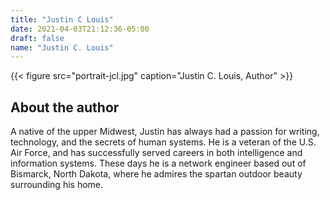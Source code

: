 ```yaml
---
title: "Justin C Louis"
date: 2021-04-03T21:12:36-05:00
draft: false
name: "Justin C. Louis"
---
```


{{< figure src="portrait-jcl.jpg" caption="Justin C. Louis, Author" >}}

## About the author

A native of the upper Midwest, Justin has always had a passion for writing,
technology, and the secrets of human systems. He is a veteran of the U.S. Air
Force, and has successfully served careers in both intelligence and information
systems. These days he is a network engineer based out of Bismarck, North
Dakota, where he admires the spartan outdoor beauty surrounding his home.

